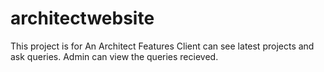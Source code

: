 # architectwebsite
This project is for An Architect 
Features
Client can see latest projects and ask queries.
Admin can view the queries recieved.


